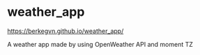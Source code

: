 # weather_app
https://berkegvn.github.io/weather_app/

A weather app made by using OpenWeather API and moment TZ
